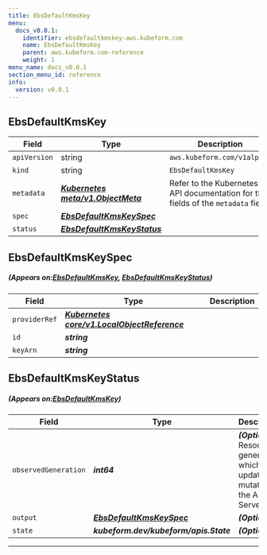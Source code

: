 ```yaml
---
title: EbsDefaultKmsKey
menu:
  docs_v0.0.1:
    identifier: ebsdefaultkmskey-aws.kubeform.com
    name: EbsDefaultKmsKey
    parent: aws.kubeform.com-reference
    weight: 1
menu_name: docs_v0.0.1
section_menu_id: reference
info:
  version: v0.0.1
---
```


## EbsDefaultKmsKey
| Field | Type | Description |
| ------ | ----- | ----------- |
| `apiVersion` | string | `aws.kubeform.com/v1alpha1` |
|    `kind` | string | `EbsDefaultKmsKey` |
| `metadata` | ***[Kubernetes meta/v1.ObjectMeta](https://kubernetes.io/docs/reference/generated/kubernetes-api/v1.13/#objectmeta-v1-meta)***|Refer to the Kubernetes API documentation for the fields of the `metadata` field.|
| `spec` | ***[EbsDefaultKmsKeySpec](#EbsDefaultKmsKeySpec)***||
| `status` | ***[EbsDefaultKmsKeyStatus](#EbsDefaultKmsKeyStatus)***||
## EbsDefaultKmsKeySpec
##### (Appears on:[EbsDefaultKmsKey](#EbsDefaultKmsKey), [EbsDefaultKmsKeyStatus](#EbsDefaultKmsKeyStatus))
| Field | Type | Description |
| ------ | ----- | ----------- |
| `providerRef` | ***[Kubernetes core/v1.LocalObjectReference](https://kubernetes.io/docs/reference/generated/kubernetes-api/v1.13/#localobjectreference-v1-core)***||
| `id` | ***string***||
| `keyArn` | ***string***||
## EbsDefaultKmsKeyStatus
##### (Appears on:[EbsDefaultKmsKey](#EbsDefaultKmsKey))
| Field | Type | Description |
| ------ | ----- | ----------- |
| `observedGeneration` | ***int64***| ***(Optional)*** Resource generation, which is updated on mutation by the API Server.|
| `output` | ***[EbsDefaultKmsKeySpec](#EbsDefaultKmsKeySpec)***| ***(Optional)*** |
| `state` | ***kubeform.dev/kubeform/apis.State***| ***(Optional)*** |
---
